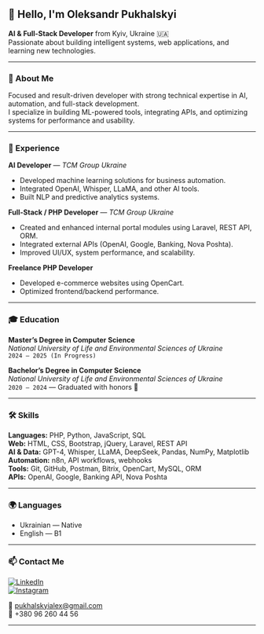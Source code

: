 ## 👋 Hello, I'm Oleksandr Pukhalskyi

**AI & Full-Stack Developer** from Kyiv, Ukraine 🇺🇦  
Passionate about building intelligent systems, web applications, and learning new technologies.

---

### 🧠 About Me

Focused and result-driven developer with strong technical expertise in AI, automation, and full-stack development.  
I specialize in building ML-powered tools, integrating APIs, and optimizing systems for performance and usability.

---

### 💼 Experience

**AI Developer** — *TCM Group Ukraine*  
- Developed machine learning solutions for business automation.  
- Integrated OpenAI, Whisper, LLaMA, and other AI tools.  
- Built NLP and predictive analytics systems.

**Full-Stack / PHP Developer** — *TCM Group Ukraine*  
- Created and enhanced internal portal modules using Laravel, REST API, ORM.  
- Integrated external APIs (OpenAI, Google, Banking, Nova Poshta).  
- Improved UI/UX, system performance, and scalability.

**Freelance PHP Developer**  
- Developed e-commerce websites using OpenCart.  
- Optimized frontend/backend performance.

---

### 🎓 Education

**Master’s Degree in Computer Science**  
*National University of Life and Environmental Sciences of Ukraine*  
`2024 – 2025 (In Progress)`

**Bachelor’s Degree in Computer Science**  
*National University of Life and Environmental Sciences of Ukraine*  
`2020 – 2024` — Graduated with honors 🏅

---

### 🛠️ Skills

**Languages:** PHP, Python, JavaScript, SQL  
**Web:** HTML, CSS, Bootstrap, jQuery, Laravel, REST API  
**AI & Data:** GPT-4, Whisper, LLaMA, DeepSeek, Pandas, NumPy, Matplotlib  
**Automation:** n8n, API workflows, webhooks  
**Tools:** Git, GitHub, Postman, Bitrix, OpenCart, MySQL, ORM  
**APIs:** OpenAI, Google, Banking API, Nova Poshta  

---

### 🌍 Languages

- Ukrainian — Native  
- English — B1 

---

### 📫 Contact Me

[![LinkedIn](https://cdn-icons-png.flaticon.com/512/174/174857.png)](https://ua.linkedin.com/in/olexandr-pukhalskyi)  
[![Instagram](https://upload.wikimedia.org/wikipedia/commons/thumb/a/a5/Instagram_icon.png/2048px-Instagram_icon.png)](https://www.instagram.com/_grizzly_103/)  

📧 pukhalskyialex@gmail.com  
📱 +380 96 260 44 56

---

<!--
**FanaTicks/FanaTicks** is a ✨ special ✨ repository because its `README.md` appears on your GitHub profile.
-->
